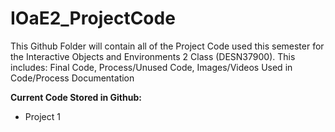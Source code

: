 # IOaE2_ProjectCode

<p>This Github Folder will contain all of the Project Code used this semester for the Interactive Objects and Environments 2 Class (DESN37900). This includes: Final Code, Process/Unused Code, Images/Videos Used in Code/Process Documentation</p>

<p><b>Current Code Stored in Github:</b></p>
<ul>
  <li>Project 1</li>
</ul>
